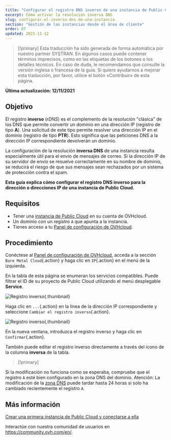 ```yaml
---
title: "Configurar el registro DNS inverso de una instancia de Public Cloud"
excerpt: Cómo activar la resolución inversa DNS
slug: configurar-el-inverso-dns-de-una-instancia
section: "Gestión de las instancias desde el área de cliente"
order: 07
updated: 2021-11-12
---
```


> [!primary]
> Esta traducción ha sido generada de forma automática por nuestro partner SYSTRAN. En algunos casos puede contener términos imprecisos, como en las etiquetas de los botones o los detalles técnicos. En caso de duda, le recomendamos que consulte la versión inglesa o francesa de la guía. Si quiere ayudarnos a mejorar esta traducción, por favor, utilice el botón «Contribuir» de esta página.
> 

**Última actualización: 12/11/2021**

## Objetivo

El registro **inverso** (*rDNS*) es el complemento de la resolución "clásica" de los DNS que permite convertir un dominio en una dirección IP (registro de tipo **A**). Una solicitud de este tipo permite resolver una dirección IP en el dominio (registro de tipo **PTR**). Esto significa que las peticiones DNS a la dirección IP correspondiente devolverán un dominio.

La configuración de la resolución **inversa DNS** de una instancia resulta especialmente útil para el envío de mensajes de correo. Si la dirección IP de su servidor de envío se resuelve correctamente en su nombre de dominio, se reducirá el riesgo de que sus mensajes sean rechazados por un sistema de protección contra el spam.

**Esta guía explica cómo configurar el registro DNS inverso para la dirección o direcciones IP de una instancia de Public Cloud.**

## Requisitos

- Tener una [instancia de Public Cloud](https://www.ovhcloud.com/es-es/public-cloud/) en su cuenta de OVHcloud.
- Un dominio con un registro `A` que apunta a la instancia.
- Tienes acceso a tu [Panel de configuración de OVHcloud](https://www.ovh.com/auth/?action=gotomanager&from=https://www.ovh.es/&ovhSubsidiary=es).

## Procedimiento

Conéctese al [Panel de configuración de OVHcloud](https://www.ovh.com/auth/?action=gotomanager&from=https://www.ovh.es/&ovhSubsidiary=es), acceda a la sección `Bare Metal Cloud`{.action} y haga clic en `IP`{.action} en el menú de la izquierda.

En la tabla de esta página se enumeran los servicios compatibles. Puede filtrar el ID de su proyecto de Public Cloud utilizando el menú desplegable **Service**.

![Registro inverso](images/reversecp01.png){.thumbnail}

Haga clic en `...`{.action} en la línea de la dirección IP correspondiente y seleccione `Cambiar el registro inverso`{.action}.

![Registro inverso](images/reversecp02.png){.thumbnail}

En la nueva ventana, introduzca el registro inverso y haga clic en `Confirmar`{.action}.

También puede editar el registro inverso directamente a través del icono de la columna **inversa** de la tabla.

> [!primary]
>
Si la modificación no funciona como se esperaba, compruebe que el registro `A` esté bien configurado en la zona DNS del dominio. Atención: La modificación de la [zona DNS](https://docs.ovh.com/es/domains/web_hosting_como_editar_mi_zona_dns/) puede tardar hasta 24 horas si solo ha cambiado recientemente el registro `A`.
>

## Más información <a name="gofurther"></a>

[Crear una primera instancia de Public Cloud y conectarse a ella](https://docs.ovh.com/es/public-cloud/public-cloud-primeros-pasos/)

Interactúe con nuestra comunidad de usuarios en <https://community.ovh.com/en/>.
